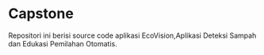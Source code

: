 # Capstone
Repositori ini berisi source code aplikasi EcoVision,Aplikasi Deteksi Sampah dan Edukasi Pemilahan Otomatis.

